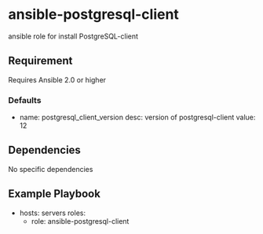 # ansible-postgresql-client #

ansible role for install PostgreSQL-client

## Requirement ##

Requires Ansible 2.0 or higher


### Defaults ###
  - name: postgresql_client_version
    desc: version of postgresql-client
    value: 12

## Dependencies ##

No specific dependencies 

## Example Playbook ##
 
   - hosts: servers
     roles:
       - role: ansible-postgresql-client
